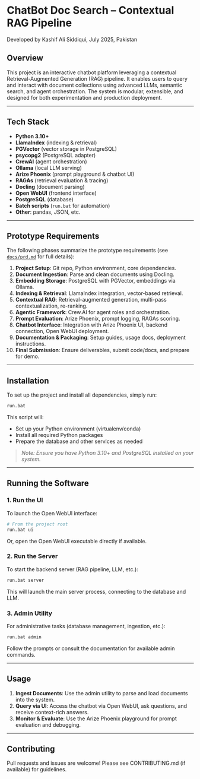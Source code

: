 # ChatBot Doc Search – Contextual RAG Pipeline

Developed by Kashif Ali Siddiqui, July 2025, Pakistan

## Overview

This project is an interactive chatbot platform leveraging a contextual Retrieval-Augmented Generation (RAG) pipeline. It enables users to query and interact with document collections using advanced LLMs, semantic search, and agent orchestration. The system is modular, extensible, and designed for both experimentation and production deployment.

---

## Tech Stack

- **Python 3.10+**
- **LlamaIndex** (indexing & retrieval)
- **PGVector** (vector storage in PostgreSQL)
- **psycopg2** (PostgreSQL adapter)
- **CrewAI** (agent orchestration)
- **Ollama** (local LLM serving)
- **Arize Phoenix** (prompt playground & chatbot UI)
- **RAGAs** (retrieval evaluation & tracing)
- **Docling** (document parsing)
- **Open WebUI** (frontend interface)
- **PostgreSQL** (database)
- **Batch scripts** (`run.bat` for automation)
- **Other**: pandas, JSON, etc.

---

## Prototype Requirements

The following phases summarize the prototype requirements (see [`docs/prd.md`](docs/prd.md) for full details):

1. **Project Setup**: Git repo, Python environment, core dependencies.
2. **Document Ingestion**: Parse and clean documents using Docling.
3. **Embedding Storage**: PostgreSQL with PGVector, embeddings via Ollama.
4. **Indexing & Retrieval**: LlamaIndex integration, vector-based retrieval.
5. **Contextual RAG**: Retrieval-augmented generation, multi-pass contextualization, re-ranking.
6. **Agentic Framework**: Crew.AI for agent roles and orchestration.
7. **Prompt Evaluation**: Arize Phoenix, prompt logging, RAGAs scoring.
8. **Chatbot Interface**: Integration with Arize Phoenix UI, backend connection, Open WebUI deployment.
9. **Documentation & Packaging**: Setup guides, usage docs, deployment instructions.
10. **Final Submission**: Ensure deliverables, submit code/docs, and prepare for demo.

---

## Installation

To set up the project and install all dependencies, simply run:

```bash
run.bat
```

This script will:
- Set up your Python environment (virtualenv/conda)
- Install all required Python packages
- Prepare the database and other services as needed

> _Note: Ensure you have Python 3.10+ and PostgreSQL installed on your system._

---

## Running the Software

### 1. Run the UI

To launch the Open WebUI interface:
```bash
# From the project root
run.bat ui
```
Or, open the Open WebUI executable directly if available.

### 2. Run the Server

To start the backend server (RAG pipeline, LLM, etc.):
```bash
run.bat server
```
This will launch the main server process, connecting to the database and LLM.

### 3. Admin Utility

For administrative tasks (database management, ingestion, etc.):
```bash
run.bat admin
```
Follow the prompts or consult the documentation for available admin commands.

---

## Usage

1. **Ingest Documents**: Use the admin utility to parse and load documents into the system.
2. **Query via UI**: Access the chatbot via Open WebUI, ask questions, and receive context-rich answers.
3. **Monitor & Evaluate**: Use the Arize Phoenix playground for prompt evaluation and debugging.

---

## Contributing

Pull requests and issues are welcome! Please see CONTRIBUTING.md (if available) for guidelines.
